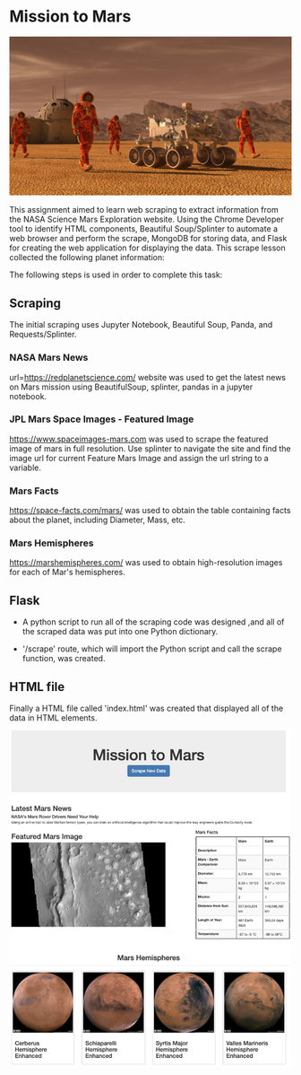 # Mission to Mars

![mission_to_mars](Images/mission_to_mars.png)

This assignment aimed to learn web scraping to extract information from the NASA Science Mars Exploration website. Using the Chrome Developer tool to identify HTML components, Beautiful Soup/Splinter to automate a web browser and perform the scrape, MongoDB for storing data, and Flask for creating the web application for displaying the data. This scrape lesson collected the following planet information:

The following steps is used in order to complete this task:

## Scraping

The initial scraping uses Jupyter Notebook, Beautiful Soup, Panda, and Requests/Splinter.

### NASA Mars News

url=https://redplanetscience.com/ website was used to get the latest news on Mars mission using BeautifulSoup, splinter, pandas in a jupyter notebook.

### JPL Mars Space Images - Featured Image

https://www.spaceimages-mars.com was used to scrape the featured image of mars in full resolution.
Use splinter to navigate the site and find the image url for current Feature Mars Image and assign the url string to a variable.

### Mars Facts

https://space-facts.com/mars/ was used to obtain the table containing facts about the planet, including Diameter, Mass, etc.

### Mars Hemispheres

https://marshemispheres.com/ was used to obtain high-resolution images for each of Mar's hemispheres.

## Flask

- A python script to run all of the scraping code was designed ,and all of the scraped data was put into one Python dictionary.

- '/scrape' route, which will import the Python script and call the scrape function, was created.

## HTML file

Finally a HTML file called 'index.html' was created that displayed all of the data in HTML elements.

![final_app.png](Images/final_app.png)
